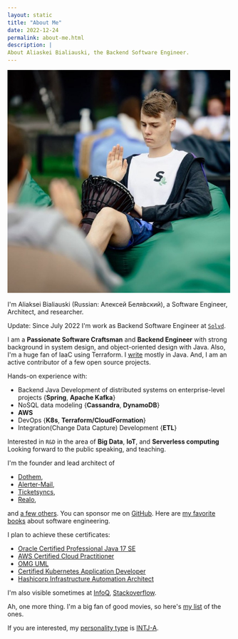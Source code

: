 ```yaml
---
layout: static
title: "About Me"
date: 2022-12-24
permalink: about-me.html
description: |
About Aliaskei Bialiauski, the Backend Software Engineer.
---
```


<img width="500" height="500" src="images/about-me.jpg">

I'm Aliaksei Bialiauski (Russian:
<span lang="ru" xml:lang="ru">Алексей Беля́вский</span>),
a Software Engineer, Architect, and researcher.

Update: Since July 2022 I'm work as Backend Software Engineer
at [```Solvd```](http://solvd.com).

I am a **Passionate Software Craftsman** and **Backend Engineer** with strong background in system design, and object-oriented design with Java. Also, I'm a huge fan of IaaC using Terraform.
I [write](https://github.com/h1alexbel)
mostly in Java. And, I am an active contributor of a few open source projects.

Hands-on experience with:

- Backend Java Development of distributed systems on enterprise-level projects {**Spring**, **Apache Kafka**}
- NoSQL data modeling {**Cassandra**, **DynamoDB**}
- **AWS**
- DevOps {**K8s**, **Terraform/CloudFormation**}
- Integration(Change Data Capture) Development {**ETL**}

Interested in ```R&D``` in the area of **Big Data**, **IoT**, and **Serverless computing**
Looking forward to the public speaking, and teaching.
<br>

I'm the founder and lead architect of
- [Dothem](https://github.com/h1alexbel/dothem),
- [Alerter-Mail](https://github.com/h1alexbel/alerter-mail),
- [Ticketsyncs](https://github.com/ticketsyncs/clockfarm),
- [Realo](https://github.com/h1alexbel/realo),

and [a few others](/pets.html).
You can sponsor me on [GitHub](https://github.com/sponsors/h1alexbel).
Here are [my favorite books](/books.html)
about software engineering.

I plan to achieve these certificates:

- [Oracle Certified Professional Java 17 SE](https://education.oracle.com/oracle-certified-professional-java-se-17-developer/trackp_OCPJSE17)
- [AWS Certified Cloud Practitioner](https://aws.amazon.com/certification/certified-cloud-practitioner/)
- [OMG UML](https://www.omg.org/ocup-2/)
- [Certified Kubernetes Application Developer](https://www.cncf.io/certification/ckad/)
- [Hashicorp Infrastructure Automation Architect](https://www.hashicorp.com/certification/terraform-associate)

I'm also visible sometimes at
[InfoQ](https://www.infoq.com/profile/Aliaksei-Bialiauski.1/),
[Stackoverflow](https://stackoverflow.com/users/19147117/h1alexbel).

Ah, one more thing. I'm a big fan of good movies, so here's
[my list](https://www.kinopoisk.ru/user/122290319/votes/) of the ones.

If you are interested, my [personality type](https://en.wikipedia.org/wiki/Myers%E2%80%93Briggs_Type_Indicator)
is [INTJ-A](/images/personality.png).